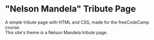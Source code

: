 # "Nelson Mandela" Tribute Page
A simple tribute page with HTML and CSS, made for the freeCodeCamp course. <br>
This site's theme is a Nelson Mandela tribute page.
